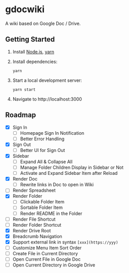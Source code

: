 # gdocwiki

A wiki based on Google Doc / Drive.

## Getting Started

1. Install [Node.js](https://nodejs.org/en/download/package-manager/), [yarn](https://classic.yarnpkg.com/en/docs/install)

2. Install dependencies:

   ```shell
   yarn
   ```

3. Start a local development server:

   ```shell
   yarn start
   ```

4. Navigate to http://localhost:3000

## Roadmap

- [x] Sign In
  - [ ] Homepage Sign In Notification
  - [ ] Better Error Handling
- [x] Sign Out
  - [ ] Better UI for Sign Out
- [x] Sidebar
  - [ ] Expand All & Collapse All
  - [ ] Manage Folder Children Display in Sidebar or Not
  - [ ] Activate and Expand Sidebar Item after Reload
- [x] Render Doc
  - [ ] Rewrite links in Doc to open in Wiki
- [ ] Render Spreadsheet
- [x] Render Folder
  - [ ] Clickable Folder Item
  - [ ] Sortable Folder Item
  - [ ] Render README in the Folder
- [ ] Render File Shortcut
- [ ] Render Folder Shortcut
- [x] Render Drive Root
- [x] Breadcrumb Navigation
- [x] Support external link in syntax `[xxx](https://yyy)`
- [ ] Customize Menu Item Sort Order
- [ ] Create File in Current Directory
- [ ] Open Current File in Google Doc
- [ ] Open Current Directory in Google Drive
